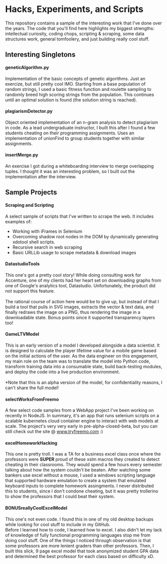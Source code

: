 Hacks, Experiments, and Scripts
============
This repository contains a sample of the interesting work that I've done over the years. The code that you'll find here highlights my biggest strengths: intellectual curiosity, coding chops, scripting & scraping, some data structures work, general tomfoolery, and just building really cool stuff.

Interesting Singletons
--------------- 
#### geneticAlgorithm.py #### 
Implementation of the basic concepts of genetic algorithms. Just an exercize, but still pretty cool IMO. Starting from a base population of random strings, I used a basic fitness function and roulette sampling to randomly breed high scoring strings from the population. This continues until an optimal solution is found (the solution string is reached).

#### plagiarismDetector.py ####
Object oriented implementation of an n-gram analysis to detect plagiarism in code. As a lead undergraduate instructor, I built this after I found a few students cheating on their programming assignments. Uses an implementation of unionFind to group students together with similar assignments.

#### insertMerge.py ####
An exercise I got during a whiteboarding interview to merge overlapping tuples. I thought it was an interesting problem, so I built out the implementation after the interview.

Sample Projects
--------------- 
#### Scraping and Scripting #### 
A select sample of scripts that I've written to scrape the web. It includes examples of:  
* Working with iFrames in Selenium
* Overcoming shadow root nodes in the DOM by dynamically generating xdotool shell scripts.
* Recursive search in web scraping
* Basic URLLib usage to scrape metadata & download images 

#### DatastudioTools #### 
This one's got a pretty cool story! While doing consulting work for Accenture, one of my clients had her heart set on downloading graphs from one of Google's analytics tool, Datastudio. Unfortunately, the product did not support this feature. <br/><br/>The rational course of action here would be to give up, but instead of that I build a tool that pulls in SVG images, extracts the vector & text data, and finally redraws the image on a PNG, thus rendering the image in a downloadable state. Bonus points since it supported transparency layers too!

#### GameLTVModel #### 
This is an early version of a model I developed alongside a data scientist. It is designed to calculate the player lifetime value for a mobile game based on the initial actions of the user. As the data engineer on this engagement, my main role on the team was to translate the model into Python code, transform training data into a consumable state, build back-testing modules, and deploy the code into a live production environment.  <br/><br/>*Note that this is an alpha version of the model, for confidentiality reasons, I can't share the full model!

#### selectWorksFromFreemo #### 
A few select code samples from a WebApp project I've been working on recently in NodeJS. In summary, it's an app that runs selenium scripts on a scalable kubernetes cloud container engine to interact with web models at scale. The project's very very early in pre-alpha-closed-beta, but you can still check out the site @ www.tryfreemo.com :)

#### excelHomeworkHacking #### 
This one is pretty troll. I was a TA for a business excel class once where the professors were **SUPER** proud of these xslm macros they created to detect cheating in their classrooms. They would spend a few hours every semester talking about how the system couldn't be beaten. After watching some bankers use excel without a mouse, I used a windows scripting language that supported hardware emulation to create a system that emulated keyboard inputs to complete homework assingments.  I never distributed this to students, since I don't condone cheating, but it was pretty trollerino to show the professors that I could beat their system.

#### BONUSreallyCoolExcelModel #### 
This one's not even code. I found this in one of my old desktop backups while looking for cool stuff to include in my GitHub.    <br/>Before I learned how to code, I learned how to excel. I also didn't let my lack of knowledge of fully functional programming languages stop me from doing cool stuff. One of the things I noticed through observation is that some professors are more lenient graders than other professors. Then, I built this slick, 9 page excel model that took anonymized student GPA data and determined the best professor for each class based on difficulty xD.
